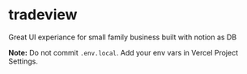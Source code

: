 # tradeview
Great UI experiance for small family business built with notion as DB


**Note:** Do not commit `.env.local`. Add your env vars in Vercel Project Settings.
